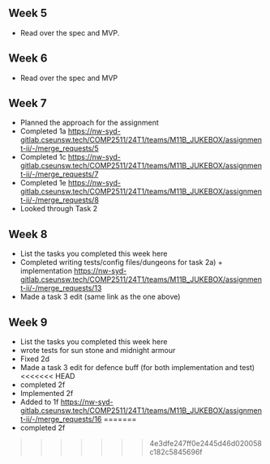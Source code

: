 ## Week 5

- Read over the spec and MVP.

## Week 6

- Read over the spec and MVP

## Week 7

- Planned the approach for the assignment
- Completed 1a 
https://nw-syd-gitlab.cseunsw.tech/COMP2511/24T1/teams/M11B_JUKEBOX/assignment-ii/-/merge_requests/5
- Completed 1c
https://nw-syd-gitlab.cseunsw.tech/COMP2511/24T1/teams/M11B_JUKEBOX/assignment-ii/-/merge_requests/7
- Completed 1e
https://nw-syd-gitlab.cseunsw.tech/COMP2511/24T1/teams/M11B_JUKEBOX/assignment-ii/-/merge_requests/8
- Looked through Task 2

## Week 8

- List the tasks you completed this week here
- Completed writing tests/config files/dungeons for task 2a) + implementation
https://nw-syd-gitlab.cseunsw.tech/COMP2511/24T1/teams/M11B_JUKEBOX/assignment-ii/-/merge_requests/13
- Made a task 3 edit (same link as the one above)

## Week 9

- List the tasks you completed this week here
- wrote tests for sun stone and midnight armour
- Fixed 2d
- Made a task 3 edit for defence buff (for both implementation and test)
<<<<<<< HEAD
- completed 2f
- Implemented 2f
- Added to 1f 
https://nw-syd-gitlab.cseunsw.tech/COMP2511/24T1/teams/M11B_JUKEBOX/assignment-ii/-/merge_requests/16
=======
- completed 2f
>>>>>>> 4e3dfe247ff0e2445d46d020058c182c5845696f
